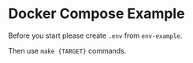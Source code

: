 Docker Compose Example
==============

Before you start please create `.env` from `env-example`.

Then use `make {TARGET}` commands.
